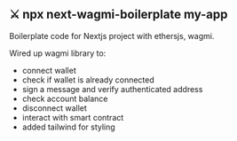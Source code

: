 ## ⚔️ npx next-wagmi-boilerplate my-app

Boilerplate code for Nextjs project with ethersjs, wagmi.

Wired up wagmi library to:
- connect wallet
- check if wallet is already connected
- sign a message and verify authenticated address
- check account balance
- disconnect wallet
- interact with smart contract
- added tailwind for styling
